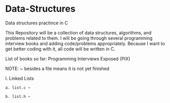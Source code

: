Data-Structures
===============

Data structures practince in C

This Repository will be a collection of data structures, algorithms, and problems related to them. I will be going through several programming interview books and adding code/problems appropriately. Because I want to get better coding with it, all code will be written in C.

List of books so far:
Programming Interviews Exposed (PIX)

NOTE: ~ besides a file means it is not yet finished

I. Linked Lists

    a. list.c ~
  
    b. list.h ~
